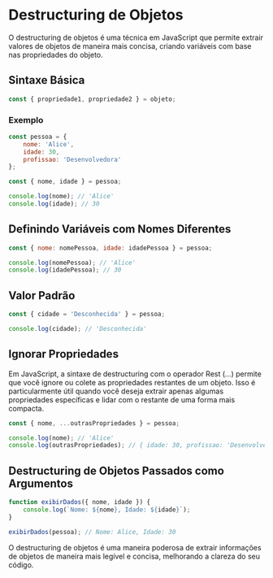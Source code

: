 # Destructuring de Objetos

O destructuring de objetos é uma técnica em JavaScript que permite extrair valores de objetos de maneira mais concisa, criando variáveis com base nas propriedades do objeto.

## Sintaxe Básica

```javascript
const { propriedade1, propriedade2 } = objeto;
```

### Exemplo

```javascript
const pessoa = {
    nome: 'Alice',
    idade: 30,
    profissao: 'Desenvolvedora'
};

const { nome, idade } = pessoa;

console.log(nome); // 'Alice'
console.log(idade); // 30
```

## Definindo Variáveis com Nomes Diferentes

```javascript
const { nome: nomePessoa, idade: idadePessoa } = pessoa;

console.log(nomePessoa); // 'Alice'
console.log(idadePessoa); // 30
```

## Valor Padrão

```javascript
const { cidade = 'Desconhecida' } = pessoa;

console.log(cidade); // 'Desconhecida'
```

## Ignorar Propriedades

Em JavaScript, a sintaxe de destructuring com o operador Rest (...) permite que você ignore ou colete as propriedades restantes de um objeto. Isso é particularmente útil quando você deseja extrair apenas algumas propriedades específicas e lidar com o restante de uma forma mais compacta.

```javascript
const { nome, ...outrasPropriedades } = pessoa;

console.log(nome); // 'Alice'
console.log(outrasPropriedades); // { idade: 30, profissao: 'Desenvolvedora' }
```

## Destructuring de Objetos Passados como Argumentos

```javascript
function exibirDados({ nome, idade }) {
    console.log(`Nome: ${nome}, Idade: ${idade}`);
}

exibirDados(pessoa); // Nome: Alice, Idade: 30
```

O destructuring de objetos é uma maneira poderosa de extrair informações de objetos de maneira mais legível e concisa, melhorando a clareza do seu código.